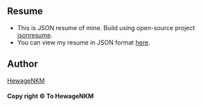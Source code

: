 ## Resume
- This is JSON resume of mine. Build using open-source project [jsonresume](https://jsonresume.org/).
- You can view my resume in JSON format [here](https://registry.jsonresume.org/HewageNKM).

## Author
[HewageNKM](https://nadunkawishika.me/)

#### Copy right © To HewageNKM